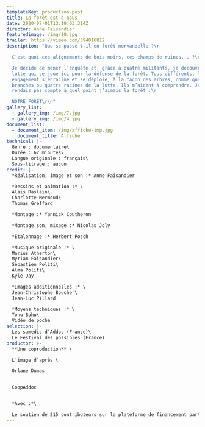 ```yaml
---
templateKey: production-post
title: La forêt est à nous
date: 2020-07-01T13:10:03.314Z
director: Anne Faisandier
featuredimage: /img/10.jpg
trailer: https://vimeo.com/394016812
description: "Que se passe-t-il en forêt morvandelle ?\r

  C’est quoi ces alignements de bois noirs, ces champs de ruines... ?\r

  Je décide de mener l’enquête et, grâce à quatre militants, je découvre la
  lutte qui se joue ici pour la défense de la forêt. Tous différents, leur
  engagement s’enracine et se déploie, à la façon des arbres, comme quatre
  branches ou quatre racines de la lutte. Ils m’aident à comprendre. Je ne me
  rendais pas compte à quel point j’aimais la forêt :\r

  NOTRE FORÊT\r\n"
gallery_list:
  - gallery_img: /img/7.jpg
  - gallery_img: /img/4.jpg
document_list:
  - document_item: /img/affiche-imp.jpg
    document_title: Affiche
technical: |-
  Genre : documentaire\
  Durée : 62 minutes\
  Langue originale : français\
  Sous-titrage : aucun
credit: |-
  *Réalisation, image et son :* Anne Faisandier

  *Dessins et animation :* \
  Alaïs Raslain\
  Charlotte Mermoud\
  Thomas Greffard

  *Montage :* Yannick Coutheron

  *Montage son, mixage :* Nicolas Joly

  *Étalonnage :* Herbert Posch

  *Musique originale :* \
  Marius Atherton\
  Myriam Faisandier\
  Sébastien Politi\
  Alma Politi\
  Kyle Day

  *Images additionnelles :* \
  Jean-Christophe Boucher\
  Jean-Luc Pillard

  *Moyens techniques :* \
  Tohu-Bohu\
  Vidéo de poche
selection: |-
  Les samedis d’Addoc (France)\
  Le Festival des possibles (France)
productor: >-
  **Une coproduction** \

  L’image d’après \

  Orlane Dumas


  CoopAddoc


  *Avec :*\

  Le soutien de 215 contributeurs sur la plateforme de financement participatif Leetchi
---
```

